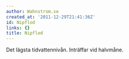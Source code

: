 ```yaml
---
author: Wahnstrom.se
created_at: '2011-12-29T21:41:36Z'
id: Nipflod
links: {}
title: Nipflod
---
```


Det lägsta tidvattennivån. Inträffar vid halvmåne.